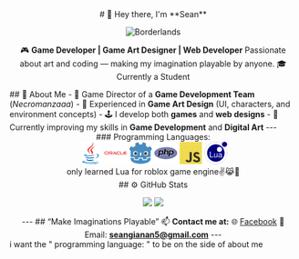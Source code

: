 <div align="center"> 
# 👋 Hey there, I'm **Sean** 
<p align="center"> 
<img src="https://www.pngarts.com/files/8/Borderlands-Transparent-Background-PNG.png" alt="Borderlands" width="300" /> 
</p> 
  
🎮 **Game Developer | Game Art Designer | Web Developer**  Passionate about art and coding — making my imagination playable by anyone. 🎓 Currently a Student </div> ## 🧩 About Me - 🧠 Game Director of a **Game Development Team** (*Necromanzaaa*) - 🎨 Experienced in **Game Art Design** (UI, characters, and environment concepts) - 🕹️ I develop both **games** and **web designs** - 🌱 Currently improving my skills in **Game Development** and **Digital Art** --- <div align="center"> ### Programming Languages: <div align="center"> <img src="https://raw.githubusercontent.com/devicons/devicon/master/icons/java/java-original.svg" alt="Java" width="40" height="40"/> <img src="https://raw.githubusercontent.com/devicons/devicon/master/icons/oracle/oracle-original.svg" alt="Oracle" width="40" height="40"/> <img src="https://raw.githubusercontent.com/devicons/devicon/master/icons/godot/godot-original.svg" alt="Godot" width="40" height="40"/> <img src="https://raw.githubusercontent.com/devicons/devicon/master/icons/php/php-original.svg" alt="PHP" width="40" height="40"/> <img src="https://raw.githubusercontent.com/devicons/devicon/master/icons/javascript/javascript-original.svg" alt="JavaScript" width="40" height="40"/> <img src="https://raw.githubusercontent.com/devicons/devicon/master/icons/lua/lua-original.svg" alt="Lua" width="40" height="40"/> </div> only learned Lua for roblox game engine✌️😹🥀 </div> <div align="center"> ## ⚙️ GitHub Stats <p align="center"> <img height="165" src="https://github-readme-stats.vercel.app/api?username=alphamaleHyper233&show_icons=true&theme=dark" /> <img height="165" src="https://github-readme-stats.vercel.app/api/top-langs/?username=alphamaleHyper233&layout=compact&theme=dark" /> </p> --- ## “Make Imaginations Playable” 📫 **Contact me at:** 🌐 [Facebook](https://www.facebook.com/sean.gianan.37/) 📧 Email: **seangianan5@gmail.com** --- </div> i want the " programming language: " to be on the side of about me

